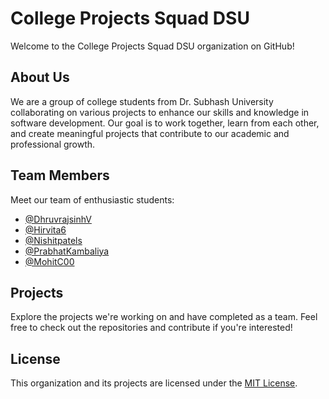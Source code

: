 # College Projects Squad DSU

Welcome to the College Projects Squad DSU organization on GitHub!

## About Us

We are a group of college students from Dr. Subhash University collaborating on various projects to enhance our skills and knowledge in software development. Our goal is to work together, learn from each other, and create meaningful projects that contribute to our academic and professional growth.

## Team Members

Meet our team of enthusiastic students:
- [@DhruvrajsinhV](https://github.com/DhruvrajsinhV)
- [@Hirvita6](https://github.com/Hirvita6)
- [@Nishitpatels](https://github.com/Nishitpatels)
- [@PrabhatKambaliya](https://github.com/PrabhatKambaliya)
- [@MohitC00](https://github.com/MohitC00)

## Projects

Explore the projects we're working on and have completed as a team. Feel free to check out the repositories and contribute if you're interested!

## License

This organization and its projects are licensed under the [MIT License](https://opensource.org/licenses/MIT).
